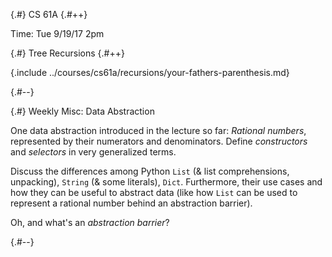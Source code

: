 
{.#} CS 61A
{.#++}

Time: Tue 9/19/17 2pm

{.#} Tree Recursions
{.#++}

{.include ../courses/cs61a/recursions/your-fathers-parenthesis.md}

{.#--}

{.#} Weekly Misc: Data Abstraction

One data abstraction introduced in the lecture so far: *Rational numbers*, represented by their numerators and denominators. Define *constructors* and *selectors* in very generalized terms.

Discuss the differences among Python `List` (& list comprehensions, unpacking), `String` (& some literals), `Dict`. Furthermore, their use cases and how they can be useful to abstract data (like how `List` can be used to represent a rational number behind an abstraction barrier).

Oh, and what's an *abstraction barrier*?

{.#--}
